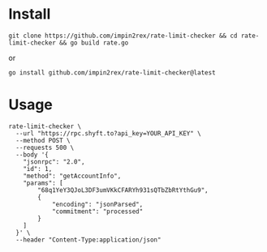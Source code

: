 # Install

`git clone https://github.com/impin2rex/rate-limit-checker && cd rate-limit-checker && go build rate.go`

or

`go install github.com/impin2rex/rate-limit-checker@latest`

# Usage
```
rate-limit-checker \
  --url "https://rpc.shyft.to?api_key=YOUR_API_KEY" \
  --method POST \
  --requests 500 \
  --body '{
    "jsonrpc": "2.0",
    "id": 1,
    "method": "getAccountInfo",
    "params": [
        "68q1YeY3QJoL3DF3umVKkCFARYh931sQTbZbRtYthGu9",
        {
            "encoding": "jsonParsed",
            "commitment": "processed"
        }
    ]
  }' \
  --header "Content-Type:application/json"
```